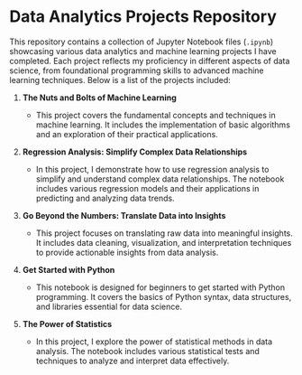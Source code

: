 # Data Analytics Projects Repository

This repository contains a collection of Jupyter Notebook files (`.ipynb`) showcasing various data analytics and machine learning projects I have completed. Each project reflects my proficiency in different aspects of data science, from foundational programming skills to advanced machine learning techniques. Below is a list of the projects included:

1. **The Nuts and Bolts of Machine Learning**
   - This project covers the fundamental concepts and techniques in machine learning. It includes the implementation of basic algorithms and an exploration of their practical applications.

2. **Regression Analysis: Simplify Complex Data Relationships**
   - In this project, I demonstrate how to use regression analysis to simplify and understand complex data relationships. The notebook includes various regression models and their applications in predicting and analyzing data trends.

3. **Go Beyond the Numbers: Translate Data into Insights**
   - This project focuses on translating raw data into meaningful insights. It includes data cleaning, visualization, and interpretation techniques to provide actionable insights from data analysis.

4. **Get Started with Python**
   - This notebook is designed for beginners to get started with Python programming. It covers the basics of Python syntax, data structures, and libraries essential for data science.

5. **The Power of Statistics**
   - In this project, I explore the power of statistical methods in data analysis. The notebook includes various statistical tests and techniques to analyze and interpret data effectively.
